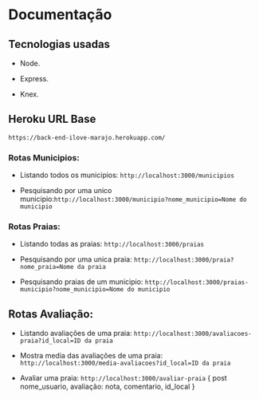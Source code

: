 # Documentação

## Tecnologias usadas

- Node.

- Express.

- Knex.

## Heroku URL Base

`https://back-end-ilove-marajo.herokuapp.com/`

### Rotas Municipios:

- Listando todos os municipios: `http://localhost:3000/municipios`

- Pesquisando por uma unico municipio:`http://localhost:3000/municipio?nome_municipio=Nome do municipio`


### Rotas Praias:

- Listando todas as praias: `http://localhost:3000/praias`

- Pesquisando por uma unica praia: `http://localhost:3000/praia?nome_praia=Nome da praia`

- Pesquisando praias de um municipio: `http://localhost:3000/praias-municipio?nome_municipio=Nome do municipio`

## Rotas Avaliação: 

- Listando avaliações de uma praia: `http://localhost:3000/avaliacoes-praia?id_local=ID da praia`

- Mostra media das avaliações de uma praia: `http://localhost:3000/media-avaliacoes?id_local=ID da praia`

- Avaliar uma praia: `http://localhost:3000/avaliar-praia` { post nome_usuario, avaliação: nota, comentario, id_local }
